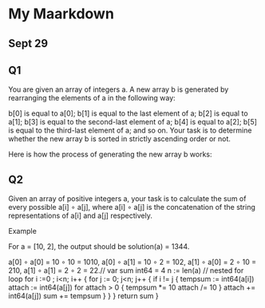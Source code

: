 # My Maarkdown

## Sept 29
## Q1
You are given an array of integers a. A new array b is generated by rearranging the elements of a in the following way:

b[0] is equal to a[0];
b[1] is equal to the last element of a;
b[2] is equal to a[1];
b[3] is equal to the second-last element of a;
b[4] is equal to a[2];
b[5] is equal to the third-last element of a;
and so on.
Your task is to determine whether the new array b is sorted in strictly ascending order or not.

Here is how the process of generating the new array b works:

## Q2

Given an array of positive integers a, your task is to calculate the sum of every possible a[i] ∘ a[j], where a[i] ∘ a[j] is the concatenation of the string representations of a[i] and a[j] respectively.

Example

For a = [10, 2], the output should be solution(a) = 1344.

a[0] ∘ a[0] = 10 ∘ 10 = 1010,
a[0] ∘ a[1] = 10 ∘ 2 = 102,
a[1] ∘ a[0] = 2 ∘ 10 = 210,
a[1] ∘ a[1] = 2 ∘ 2 = 22.//	var sum int64 = 4
	n := len(a)
	// nested for loop
	for i :=0 ; i<n; i++ {
		for j := 0; j<n; j++ {
			if i != j {
				tempsum := int64(a[i])
				attach := int64(a[j])
				for attach > 0 {
					tempsum *= 10
					attach /= 10
				}
			attach += int64(a[j])
			sum += tempsum
			}
		}
	}
	return sum
	}